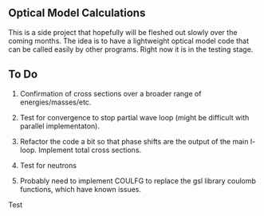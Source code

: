 ## Optical Model Calculations

This is a side project that hopefully will be fleshed out slowly over the coming months. The idea is to 
have a lightweight optical model code that can be called easily by other programs. Right now it is in the testing 
stage.

## To Do

1) Confirmation of cross sections over a broader range of energies/masses/etc.

2) Test for convergence to stop partial wave loop (might be difficult with parallel implementaton).

3) Refactor the code a bit so that phase shifts are the output of the main l-loop. Implement total cross sections.

4) Test for neutrons

5) Probably need to implement COULFG to replace the gsl library coulomb functions, which have known issues.

Test
